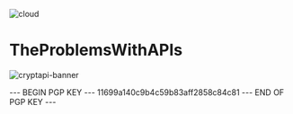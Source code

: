 ![cloud](https://github.com/TheProdigyLeague/TheProblemsWithAPIs/assets/30985576/d2aa4e2e-e357-495d-9413-73eac1741844)

# TheProblemsWithAPIs

![cryptapi-banner](https://github.com/TheProdigyLeague/TheProblemsWithAPIs/assets/30985576/f55549d6-57a6-4f3f-9a9d-f015b5f9e1c7)

--- BEGIN PGP KEY ---
11699a140c9b4c59b83aff2858c84c81
--- END OF PGP KEY ---